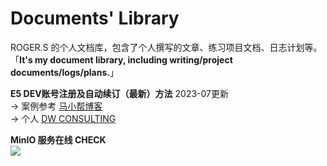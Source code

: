 # Documents' Library

ROGER.S 的个人文档库，包含了个人撰写的文章、练习项目文档、日志计划等。           
「__It's my document library, including writing/project documents/logs/plans.__」   

**E5 DEV账号注册及自动续订（最新）方法**   2023-07更新    
  →  案例参考 [马小帮博客](https://www.maxiaobang.com/9794.html)    
  →  个人 [DW CONSULTING](https://icruiseinfo.onmicrosoft.com)



**MinIO 服务在线 CHECK**    
 ![](http://47.100.11.17:8600/010/011/animate.PNG)
